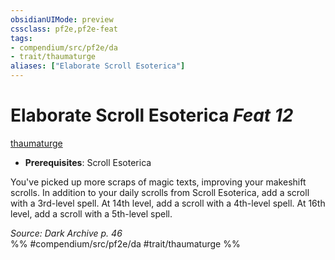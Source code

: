 ```yaml
---
obsidianUIMode: preview
cssclass: pf2e,pf2e-feat
tags:
- compendium/src/pf2e/da
- trait/thaumaturge
aliases: ["Elaborate Scroll Esoterica"]
---
```

# Elaborate Scroll Esoterica  *Feat 12*  
[thaumaturge](rules/traits/thaumaturge-da.md)  

- **Prerequisites**: Scroll Esoterica

You've picked up more scraps of magic texts, improving your makeshift scrolls. In addition to your daily scrolls from Scroll Esoterica, add a scroll with a 3rd-level spell. At 14th level, add a scroll with a 4th-level spell. At 16th level, add a scroll with a 5th-level spell.

*Source: Dark Archive p. 46*  
%% #compendium/src/pf2e/da #trait/thaumaturge %%
